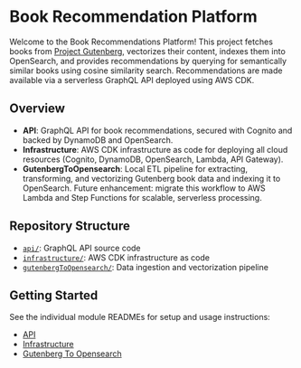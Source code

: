 # Book Recommendation Platform

Welcome to the Book Recommendations Platform!
This project fetches books from [Project Gutenberg](https://www.gutenberg.org/), vectorizes their content, indexes them into OpenSearch, and provides recommendations by querying for semantically similar books using cosine similarity search. Recommendations are made available via a serverless GraphQL API deployed using AWS CDK. 

## Overview
- **API**: GraphQL API for book recommendations, secured with Cognito and backed by DynamoDB and OpenSearch.
- **Infrastructure**: AWS CDK infrastructure as code for deploying all cloud resources (Cognito, DynamoDB, OpenSearch, Lambda, API Gateway).
- **GutenbergToOpensearch**: Local ETL pipeline for extracting, transforming, and vectorizing Gutenberg book data and indexing it to OpenSearch. Future enhancement: migrate this workflow to AWS Lambda and Step Functions for scalable, serverless processing.

## Repository Structure
- [`api/`](./api/README.md): GraphQL API source code
- [`infrastructure/`](./infrastructure/aws/README.md): AWS CDK infrastructure as code
- [`gutenbergToOpensearch/`](./gutenbergToOpensearch/README.md): Data ingestion and vectorization pipeline

## Getting Started
See the individual module READMEs for setup and usage instructions:
- [API](./api/README.md)
- [Infrastructure](./infrastructure/README.md)
- [Gutenberg To Opensearch](./gutenbergToOpensearch/README.md)